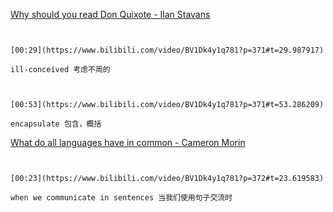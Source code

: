 [Why should you read Don Quixote - Ilan Stavans](https://www.bilibili.com/video/BV1Dk4y1q781?p=371)


```ad-note


[00:29](https://www.bilibili.com/video/BV1Dk4y1q781?p=371#t=29.987917)

ill-conceived 考虑不周的

```

```ad-note


[00:53](https://www.bilibili.com/video/BV1Dk4y1q781?p=371#t=53.286209)

encapsulate 包含，概括

```

[What do all languages have in common - Cameron Morin](https://www.bilibili.com/video/BV1Dk4y1q781?p=372)


```ad-note


[00:23](https://www.bilibili.com/video/BV1Dk4y1q781?p=372#t=23.619583)

when we communicate in sentences 当我们使用句子交流时

```

```ad-note



```